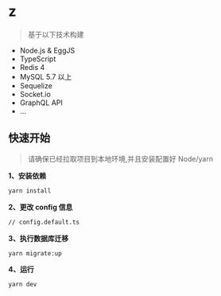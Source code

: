 # z
> 基于以下技术构建

- Node.js & EggJS
- TypeScript
- Redis 4
- MySQL 5.7 以上
- Sequelize
- Socket.io
- GraphQL API
- ...

## 快速开始
> 请确保已经拉取项目到本地环境,并且安装配置好 Node/yarn

**1、安装依赖**
```bash
yarn install
```

**2、更改 config 信息**
```bash
// config.default.ts
```

**3、执行数据库迁移**
```bash
yarn migrate:up
```

**4、运行**
```bash
yarn dev
```